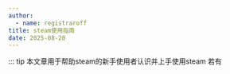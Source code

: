 ```yaml
---
author:
  - name: registraroff
title: steam使用指南
date: 2025-08-20
---
```


::: tip
本文章用于帮助steam的新手使用者认识并上手使用steam 若有